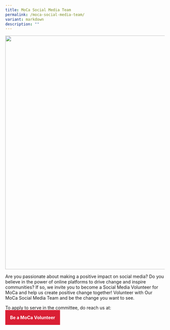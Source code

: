 ```yaml
---
title: MoCa Social Media Team
permalink: /moca-social-media-team/
variant: markdown
description: ""
---
```

<div class="isomer-image-wrapper">
<img style="width: 740px; color: rgb(0, 0, 0); font-family: system-ui, -apple-system, &quot;system-ui&quot;, &quot;Segoe UI&quot;, Roboto, Oxygen, Ubuntu, Cantarell, &quot;Open Sans&quot;, &quot;Helvetica Neue&quot;, sans-serif; font-size: medium; font-style: normal; font-variant-ligatures: normal; font-variant-caps: normal; font-weight: 400; letter-spacing: normal; orphans: 2; text-align: start; text-indent: 0px; text-transform: none; widows: 2; word-spacing: 0px; -webkit-text-stroke-width: 0px; white-space: normal; text-decoration-thickness: initial; text-decoration-style: initial; text-decoration-color: initial;" height="auto" width="100%" src="https://moca.sgp1.cdn.digitaloceanspaces.com/Volunteer%20with%20Us/6569c11597cb7dc821f8c463_Social%2520Media.webp">
</div>
<p>Are you passionate about making a positive impact on social media? Do
you believe in the power of online platforms to drive change and inspire
communities? If so, we invite you to become a Social Media Volunteer for
MoCa and help us create positive change together! Volunteer with Our MoCa
Social Media Team and be the change you want to see.</p>

<p>To apply to serve in the committee, do reach us at:</p>
<p></p>
<a style="background-color: #da1f34; color: white; padding: 15px; font-weight: bold; text-decoration: none;" href="https://form.gov.sg/641528d4868d8100123251f2">Be a MoCa Volunteer</a>